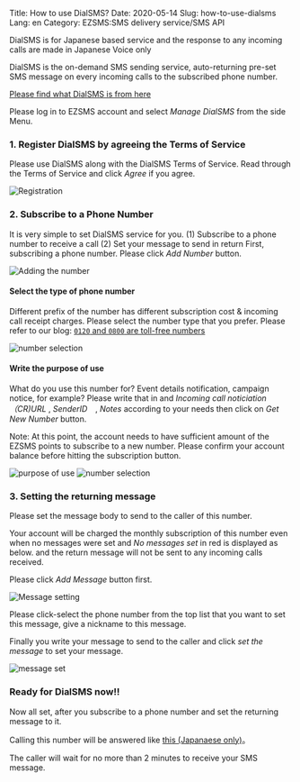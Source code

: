 Title: How to use DialSMS?
Date: 2020-05-14
Slug: how-to-use-dialsms
Lang: en
Category: EZSMS:SMS delivery service/SMS API

DialSMS is for Japanese based service and the response to any incoming calls are made in Japanese Voice only

DialSMS is the on-demand SMS sending service, auto-returning pre-set SMS message on every incoming calls to the subscribed phone number.

[Please find what DialSMS is from here](https://help.xoxzo.com/en/ezsms-sms-delivery-service/articles/what-is-dialsms/)

Please log in to EZSMS account and select _Manage DialSMS_ from the side Menu.

### 1. Register DialSMS by agreeing the Terms of Service

Please use DialSMS along with the DialSMS Terms of Service. Read through the Terms of Service and click _Agree_ if you agree.

![Registration](/images/dialsms/dialsms_howto_01en.jpg)

### 2. Subscribe to a Phone Number

It is very simple to set DialSMS service for you. 
(1) Subscribe to a phone number to receive a call
(2) Set your message to send in return
First, subscribing a phone number. Please click _Add Number_ button.

![Adding the number](/images/dialsms/dialsms_howto_02en.jpg)

#### Select the type of phone number

Different prefix of the number has different subscription cost & incoming call receipt charges.
Please select the number type that you prefer.
Please refer to our blog: [`0120` and `0800` are toll-free numbers](https://blog.xoxzo.com/en/2017/11/02/freecall-numbers-introduction/)

![number selection](/images/dialsms/dialsms_howto_03en.jpg)


#### Write the purpose of use

What do you use this number for?
Event details notification, campaign notice, for example?
Please write that in and 
_Incoming call noticiation（CR)URL_ , _SenderID_　, _Notes_ according to your needs then
click on _Get New Number_ button.

Note: At this point, the account needs to have sufficient amount of the EZSMS points to subscribe to a new number.
Please confirm your account balance before hitting the subscription button.

![purpose of use](/images/dialsms/dialsms_howto_04en.jpg)
![number selection](/images/dialsms/dialsms_howto_05en.jpg)

### 3. Setting the returning message

Please set the message body to send to the caller of this number.

Your account will be charged the monthly subscription of this number
even when no messages were set and _No messages set_ in red is displayed as below.
and the return message will not be sent to any incoming calls received.

Please click _Add Message_ button first.

![Message setting](/images/dialsms/dialsms_howto_06en.jpg)

Please click-select the phone number from the top list that you want to set this message,
give a nickname to this message.

Finally you write your message to send to the caller and click _set the message_
to set your message.

![message set](/images/dialsms/dialsms_howto_07en.jpg)

### Ready for DialSMS now!!

Now all set, after you subscribe to a phone number and set the returning message to it.


Calling this number will be answered like [this (Japanaese only)](https://help.xoxzo.com/en/ezsms-sms-delivery-service/articles/how-will-the-dialsms-call-be-answered/)。

The caller will wait for no more than 2 minutes to receive your SMS message.



